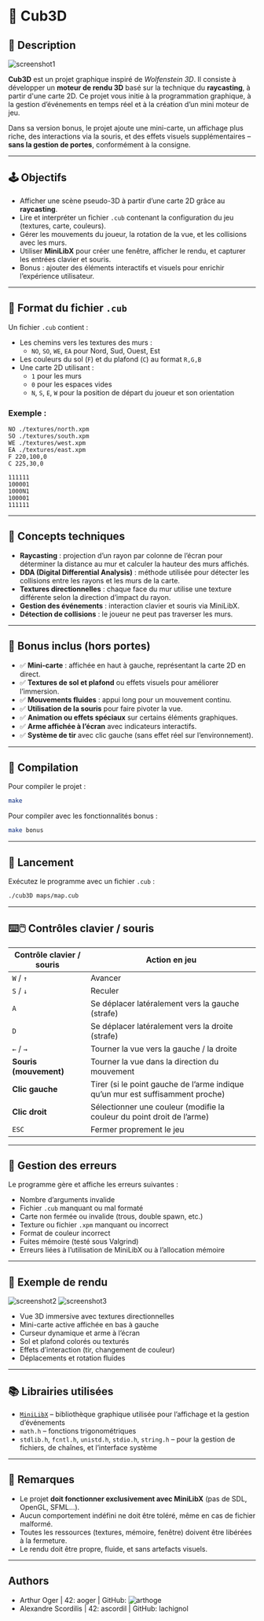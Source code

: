 # 🧱 Cub3D

## 🎯 Description

![screenshot1](https://github.com/user-attachments/assets/7c1e6b9f-6f53-4d28-8886-95dcbaed6795)

**Cub3D** est un projet graphique inspiré de *Wolfenstein 3D*. Il consiste à développer un **moteur de rendu 3D** basé sur la technique du **raycasting**, à partir d'une carte 2D. Ce projet vous initie à la programmation graphique, à la gestion d’événements en temps réel et à la création d’un mini moteur de jeu.

Dans sa version bonus, le projet ajoute une mini-carte, un affichage plus riche, des interactions via la souris, et des effets visuels supplémentaires – **sans la gestion de portes**, conformément à la consigne.

---

## 🕹️ Objectifs

- Afficher une scène pseudo-3D à partir d’une carte 2D grâce au **raycasting**.
- Lire et interpréter un fichier `.cub` contenant la configuration du jeu (textures, carte, couleurs).
- Gérer les mouvements du joueur, la rotation de la vue, et les collisions avec les murs.
- Utiliser **MiniLibX** pour créer une fenêtre, afficher le rendu, et capturer les entrées clavier et souris.
- Bonus : ajouter des éléments interactifs et visuels pour enrichir l’expérience utilisateur.

---

## 📁 Format du fichier `.cub`

Un fichier `.cub` contient :

- Les chemins vers les textures des murs :
  - `NO`, `SO`, `WE`, `EA` pour Nord, Sud, Ouest, Est
- Les couleurs du sol (`F`) et du plafond (`C`) au format `R,G,B`
- Une carte 2D utilisant :
  - `1` pour les murs
  - `0` pour les espaces vides
  - `N`, `S`, `E`, `W` pour la position de départ du joueur et son orientation

### Exemple :
```
NO ./textures/north.xpm
SO ./textures/south.xpm
WE ./textures/west.xpm
EA ./textures/east.xpm
F 220,100,0
C 225,30,0

111111
100001
1000N1
100001
111111
```

---

## 🧠 Concepts techniques

- **Raycasting** : projection d’un rayon par colonne de l’écran pour déterminer la distance au mur et calculer la hauteur des murs affichés.
- **DDA (Digital Differential Analysis)** : méthode utilisée pour détecter les collisions entre les rayons et les murs de la carte.
- **Textures directionnelles** : chaque face du mur utilise une texture différente selon la direction d’impact du rayon.
- **Gestion des événements** : interaction clavier et souris via MiniLibX.
- **Détection de collisions** : le joueur ne peut pas traverser les murs.

---

## 🧩 Bonus inclus (hors portes)

- ✅ **Mini-carte** : affichée en haut à gauche, représentant la carte 2D en direct.
- ✅ **Textures de sol et plafond** ou effets visuels pour améliorer l’immersion.
- ✅ **Mouvements fluides** : appui long pour un mouvement continu.
- ✅ **Utilisation de la souris** pour faire pivoter la vue.
- ✅ **Animation ou effets spéciaux** sur certains éléments graphiques.
- ✅ **Arme affichée à l’écran** avec indicateurs interactifs.
- ✅ **Système de tir** avec clic gauche (sans effet réel sur l’environnement).

---

## 🔨 Compilation

Pour compiler le projet :

```bash
make
```

Pour compiler avec les fonctionnalités bonus :

```bash
make bonus
```

---

## 🚀 Lancement

Exécutez le programme avec un fichier `.cub` :

```bash
./cub3D maps/map.cub
```

---

## ⌨️🖱️ Contrôles clavier / souris

| Contrôle clavier / souris   | Action en jeu                                                                 |
|-----------------------------|-------------------------------------------------------------------------------|
| `W` / `↑`                   | Avancer                                                                      |
| `S` / `↓`                   | Reculer                                                                      |
| `A`                         | Se déplacer latéralement vers la gauche (strafe)                             |
| `D`                         | Se déplacer latéralement vers la droite (strafe)                             |
| `←` / `→`                   | Tourner la vue vers la gauche / la droite                                   |
| **Souris (mouvement)**      | Tourner la vue dans la direction du mouvement                               |
| **Clic gauche**             | Tirer (si le point gauche de l’arme indique qu’un mur est suffisamment proche) |
| **Clic droit**              | Sélectionner une couleur (modifie la couleur du point droit de l’arme)       |
| `ESC`                       | Fermer proprement le jeu                                                     |

---

## 🔎 Gestion des erreurs

Le programme gère et affiche les erreurs suivantes :

- Nombre d’arguments invalide
- Fichier `.cub` manquant ou mal formaté
- Carte non fermée ou invalide (trous, double spawn, etc.)
- Texture ou fichier `.xpm` manquant ou incorrect
- Format de couleur incorrect
- Fuites mémoire (testé sous Valgrind)
- Erreurs liées à l’utilisation de MiniLibX ou à l’allocation mémoire

---

## 🧪 Exemple de rendu

![screenshot2](https://github.com/user-attachments/assets/9ac36d4e-dc68-4eaf-b983-f46dbe28445c)
![screenshot3](https://github.com/user-attachments/assets/bab21e81-d194-424c-b4f6-578d57de838e)


- Vue 3D immersive avec textures directionnelles
- Mini-carte active affichée en bas à gauche
- Curseur dynamique et arme à l’écran
- Sol et plafond colorés ou texturés
- Effets d’interaction (tir, changement de couleur)
- Déplacements et rotation fluides

---

## 📚 Librairies utilisées

- [`MiniLibX`](https://harm-smits.github.io/42docs/libs/minilibx) – bibliothèque graphique utilisée pour l’affichage et la gestion d’événements
- `math.h` – fonctions trigonométriques
- `stdlib.h`, `fcntl.h`, `unistd.h`, `stdio.h`, `string.h` – pour la gestion de fichiers, de chaînes, et l’interface système

---

## 📌 Remarques

- Le projet **doit fonctionner exclusivement avec MiniLibX** (pas de SDL, OpenGL, SFML…).
- Aucun comportement indéfini ne doit être toléré, même en cas de fichier malformé.
- Toutes les ressources (textures, mémoire, fenêtre) doivent être libérées à la fermeture.
- Le rendu doit être propre, fluide, et sans artefacts visuels.

---

## Authors
- Arthur Oger | 42: aoger | GitHub: ![arthoge](https://github.com/arthoge)
- Alexandre Scordilis | 42: ascordil | GitHub: lachignol
